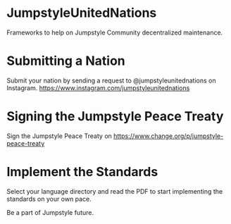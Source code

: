 # JumpstyleUnitedNations
Frameworks to help on Jumpstyle Community decentralized maintenance.

# Submitting a Nation
Submit your nation by sending a request to @jumpstyleunitednations on Instagram.
https://www.instagram.com/jumpstyleunitednations

# Signing the Jumpstyle Peace Treaty
Sign the Jumpstyle Peace Treaty on https://www.change.org/p/jumpstyle-peace-treaty

# Implement the Standards
Select your language directory and read the PDF to start implementing the standards on your own pace.

Be a part of Jumpstyle future.
